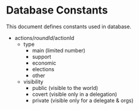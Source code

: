Database Constants
==================
This document defines constants used in database.

- actions/$roundId/$actionId
    - type
        - main (limited number)
        - support
        - economic
        - elections
        - other
    - visibility
        - public (visible to the world)
        - covert (visible only in a delegation)
        - private (visible only for a delegate & orgs)
